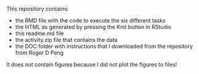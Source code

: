 This repository contains:
- the RMD file with the code to execute the six different tasks
- the HTML as generated by pressing the Knit button in RStudio
- this readme.md file
- the activity.zip file that contains the data
- the DOC folder with instructions that I downloaded from the repository from Roger D Peng

It does not contain figures because I did not plot the figures to files!